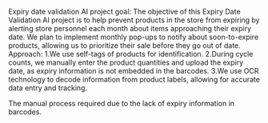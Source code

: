 Expiry date validation AI project 
goal: The objective of this Expiry Date Validation AI project is to help prevent products in the store from expiring by alerting store personnel each month about items approaching their expiry date. 
We plan to implement monthly pop-ups to notify about soon-to-expire products, allowing us to prioritize their sale before they go out of date.
Approach:
1.We use self-tags of products for identification.
2.During cycle counts, we manually enter the product quantities and upload the expiry date, as expiry information is not embedded in the barcodes.
3.We use OCR technology to decode information from product labels, allowing for accurate data entry and tracking.

The manual process required due to the lack of expiry information in barcodes.

